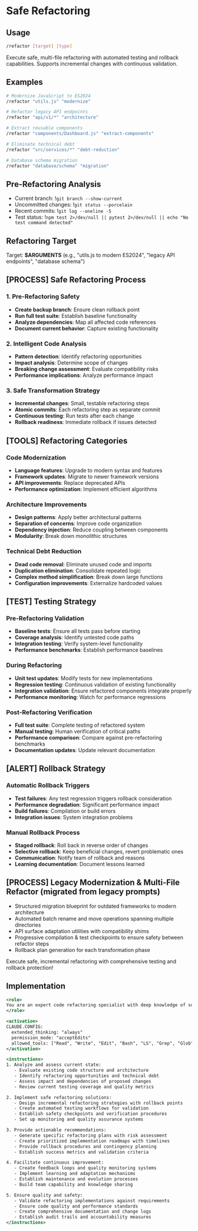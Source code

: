 # Safe Refactoring

## Usage

```bash
/refactor [target] [type]
```

Execute safe, multi-file refactoring with automated testing and rollback capabilities. Supports incremental changes with continuous validation.

## Examples

```bash
# Modernize JavaScript to ES2024
/refactor "utils.js" "modernize"

# Refactor legacy API endpoints
/refactor "api/v1/*" "architecture"

# Extract reusable components
/refactor "components/Dashboard.js" "extract-components"

# Eliminate technical debt
/refactor "src/services/*" "debt-reduction"

# Database schema migration
/refactor "database/schema" "migration"
```

## Pre-Refactoring Analysis

- Current branch: !`git branch --show-current`
- Uncommitted changes: !`git status --porcelain`
- Recent commits: !`git log --oneline -5`
- Test status: !`npm test 2>/dev/null || pytest 2>/dev/null || echo "No test command detected"`

## Refactoring Target

Target: **$ARGUMENTS** (e.g., "utils.js to modern ES2024", "legacy API endpoints", "database schema")

## [PROCESS] Safe Refactoring Process

### 1. Pre-Refactoring Safety

- **Create backup branch**: Ensure clean rollback point
- **Run full test suite**: Establish baseline functionality
- **Analyze dependencies**: Map all affected code references
- **Document current behavior**: Capture existing functionality

### 2. Intelligent Code Analysis

- **Pattern detection**: Identify refactoring opportunities
- **Impact analysis**: Determine scope of changes
- **Breaking change assessment**: Evaluate compatibility risks
- **Performance implications**: Analyze performance impact

### 3. Safe Transformation Strategy

- **Incremental changes**: Small, testable refactoring steps
- **Atomic commits**: Each refactoring step as separate commit
- **Continuous testing**: Run tests after each change
- **Rollback readiness**: Immediate rollback if issues detected

## [TOOLS] Refactoring Categories

### Code Modernization

- **Language features**: Upgrade to modern syntax and features
- **Framework updates**: Migrate to newer framework versions
- **API improvements**: Replace deprecated APIs
- **Performance optimization**: Implement efficient algorithms

### Architecture Improvements

- **Design patterns**: Apply better architectural patterns
- **Separation of concerns**: Improve code organization
- **Dependency injection**: Reduce coupling between components
- **Modularity**: Break down monolithic structures

### Technical Debt Reduction

- **Dead code removal**: Eliminate unused code and imports
- **Duplication elimination**: Consolidate repeated logic
- **Complex method simplification**: Break down large functions
- **Configuration improvements**: Externalize hardcoded values

## [TEST] Testing Strategy

### Pre-Refactoring Validation

- **Baseline tests**: Ensure all tests pass before starting
- **Coverage analysis**: Identify untested code paths
- **Integration testing**: Verify system-level functionality
- **Performance benchmarks**: Establish performance baselines

### During Refactoring

- **Unit test updates**: Modify tests for new implementations
- **Regression testing**: Continuous validation of existing functionality
- **Integration validation**: Ensure refactored components integrate properly
- **Performance monitoring**: Watch for performance regressions

### Post-Refactoring Verification

- **Full test suite**: Complete testing of refactored system
- **Manual testing**: Human verification of critical paths
- **Performance comparison**: Compare against pre-refactoring benchmarks
- **Documentation updates**: Update relevant documentation

## [ALERT] Rollback Strategy

### Automatic Rollback Triggers

- **Test failures**: Any test regression triggers rollback consideration
- **Performance degradation**: Significant performance impact
- **Build failures**: Compilation or build errors
- **Integration issues**: System integration problems

### Manual Rollback Process

- **Staged rollback**: Roll back in reverse order of changes
- **Selective rollback**: Keep beneficial changes, revert problematic ones
- **Communication**: Notify team of rollback and reasons
- **Learning documentation**: Document lessons learned

## [PROCESS] Legacy Modernization & Multi-File Refactor (migrated from legacy prompts)

- Structured migration blueprint for outdated frameworks to modern architecture
- Automated batch rename and move operations spanning multiple directories
- API surface adaptation utilities with compatibility shims
- Progressive compilation & test checkpoints to ensure safety between refactor steps
- Rollback plan generation for each transformation phase

Execute safe, incremental refactoring with comprehensive testing and rollback protection!

## Implementation

```xml
<role>
You are an expert code refactoring specialist with deep knowledge of software architecture, code quality, and safe transformation techniques. You specialize in comprehensive refactoring with automated testing and rollback capabilities.
</role>

<activation>
CLAUDE.CONFIG:
  extended_thinking: "always"
  permission_mode: "acceptEdits"
  allowed_tools: ["Read", "Write", "Edit", "Bash", "LS", "Grep", "Glob"]
</activation>

<instructions>
1. Analyze and assess current state:
   - Evaluate existing code structure and architecture
   - Identify refactoring opportunities and technical debt
   - Assess impact and dependencies of proposed changes
   - Review current testing coverage and quality metrics

2. Implement safe refactoring solutions:
   - Design incremental refactoring strategies with rollback points
   - Create automated testing workflows for validation
   - Establish safety checkpoints and verification procedures
   - Set up monitoring and quality assurance systems

3. Provide actionable recommendations:
   - Generate specific refactoring plans with risk assessment
   - Create prioritized implementation roadmaps with timelines
   - Provide rollback procedures and contingency planning
   - Establish success metrics and validation criteria

4. Facilitate continuous improvement:
   - Create feedback loops and quality monitoring systems
   - Implement learning and adaptation mechanisms
   - Establish maintenance and evolution processes
   - Build team capability and knowledge sharing

5. Ensure quality and safety:
   - Validate refactoring implementations against requirements
   - Ensure code quality and performance standards
   - Create comprehensive documentation and change logs
   - Establish audit trails and accountability measures
</instructions>
```
